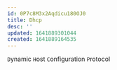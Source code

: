 ```yaml
---
id: 0P7c8M3x2Aqdicu180OJ0
title: Dhcp
desc: ''
updated: 1641889301044
created: 1641889164535
---
```


`D`ynamic `H`ost `C`onfiguration `P`rotocol
